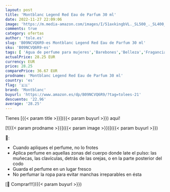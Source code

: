 ```yaml
---
layout: post
title: 'Montblanc Legend Red Eau de Parfum 30 ml'
date: 2022-11-27 22:09:06
image: 'https://m.media-amazon.com/images/I/51axkingbVL._SL500_._SL400_.jpg'
comments: true
category: ofertas
author: 'tole.es'
slug: 'B09NCVQ6R9-es Montblanc Legend Red Eau de Parfum 30 ml'
sku: 'B09NCVQ6R9-es'
tags: [ 'Agua de perfume para mujeres','Barebones','Belleza','Fragancias para mujeres','Informática','Perfumes y fragancias','de','eau','montblanc','parfum','🇪🇸', ]
actualPrice: 28.25 EUR
currency: EUR
price: 28.25
comparePrice: 36.67 EUR
prodname: 'Montblanc Legend Red Eau de Parfum 30 ml'
country: 'es'
flag: '🇪🇸'
brand: 'Montblanc'
buyurl: 'https://www.amazon.es/dp/B09NCVQ6R9/?tag=tolees-21'
descuento: '22.96'
average: '28.25'
---
```


Tienes [{{< param title >}}]({{< param buyurl >}}) aqui!

[![{{< param prodname >}}]({{< param image >}})]({{< param buyurl >}})

🔎:

- Cuando apliques el perfume, no lo frotes
- Aplica perfume en aquellas zonas del cuerpo donde late el pulso: las muñecas, las clavículas, detrás de las orejas, o en la parte posterior del codo
- Guarda el perfume en un lugar fresco
- No perfumar la ropa para evitar manchas irreparables en ésta

[🛒 Comprar!!!]({{< param buyurl >}})
